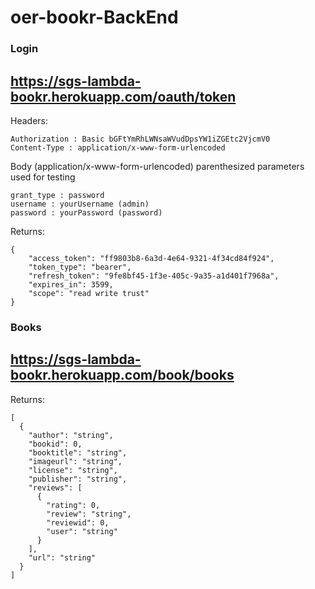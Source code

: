 # oer-bookr-BackEnd



### Login
## https://sgs-lambda-bookr.herokuapp.com/oauth/token

Headers:
``` 
Authorization : Basic bGFtYmRhLWNsaWVudDpsYW1iZGEtc2VjcmV0
Content-Type : application/x-www-form-urlencoded
```
Body (application/x-www-form-urlencoded)
parenthesized parameters used for testing
```
grant_type : password
username : yourUsername (admin)
password : yourPassword (password)
```

Returns:
```
{
    "access_token": "ff9803b8-6a3d-4e64-9321-4f34cd84f924",
    "token_type": "bearer",
    "refresh_token": "9fe8bf45-1f3e-405c-9a35-a1d401f7968a",
    "expires_in": 3599,
    "scope": "read write trust"
}
```


### Books
## https://sgs-lambda-bookr.herokuapp.com/book/books

Returns:
```
[
  {
    "author": "string",
    "bookid": 0,
    "booktitle": "string",
    "imageurl": "string",
    "license": "string",
    "publisher": "string",
    "reviews": [
      {
        "rating": 0,
        "review": "string",
        "reviewid": 0,
        "user": "string"
      }
    ],
    "url": "string"
  }
]
```
